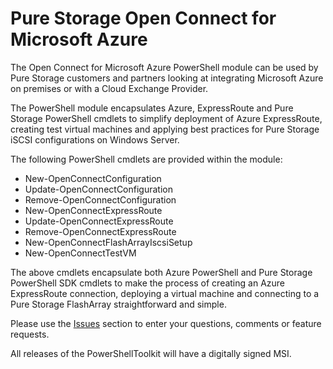 # Pure Storage Open Connect for Microsoft Azure

The Open Connect for Microsoft Azure PowerShell module can be used by Pure Storage customers and partners looking at integrating Microsoft Azure on premises or with a Cloud Exchange Provider.

The PowerShell module encapsulates Azure, ExpressRoute and Pure Storage PowerShell cmdlets to simplify deployment of Azure ExpressRoute, creating test virtual machines and applying best practices for Pure Storage iSCSI configurations on Windows Server.

The following PowerShell cmdlets are provided within the module:

* New-OpenConnectConfiguration
* Update-OpenConnectConfiguration
* Remove-OpenConnectConfiguration
* New-OpenConnectExpressRoute
* Update-OpenConnectExpressRoute
* Remove-OpenConnectExpressRoute
* New-OpenConnectFlashArrayIscsiSetup
* New-OpenConnectTestVM

The above cmdlets encapsulate both Azure PowerShell and Pure Storage PowerShell SDK cmdlets to make the process of creating an Azure ExpressRoute connection, deploying a virtual machine and connecting to a Pure Storage FlashArray straightforward and simple.

Please use the [Issues](https://github.com/PureStorage-OpenConnect/MicrosoftAzure/issues) section to enter your questions, comments or feature requests.

All releases of the PowerShellToolkit will have a digitally signed MSI.
